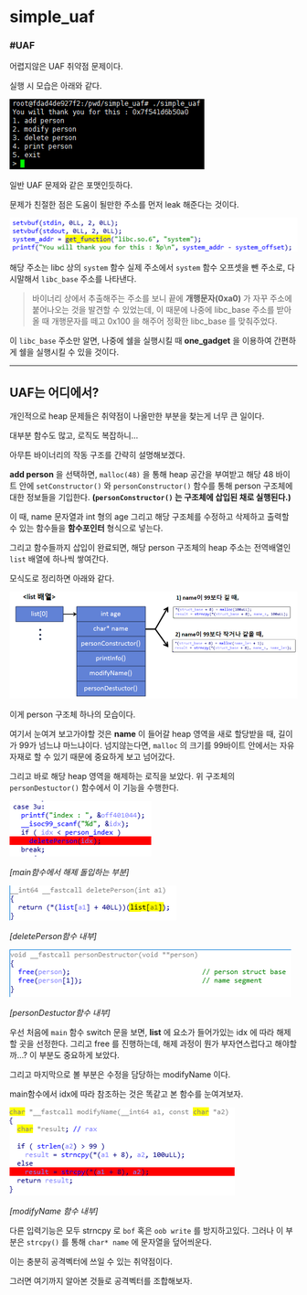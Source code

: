 # simple_uaf
### #UAF

어렵지않은 UAF 취약점 문제이다. 

실행 시 모습은 아래와 같다.

![play_init](../../.images/simple_uaf1.png)

일반 UAF 문제와 같은 포맷인듯하다.

문제가 친절한 점은 도움이 될만한 주소를 먼저 leak 해준다는 것이다.

![system_addr](../../.images/simple_uaf2.png)

해당 주소는 libc 상의 `system` 함수 실제 주소에서 `system` 함수 오프셋을 뺀 주소로, 다시말해서 `libc_base` 주소를 나타낸다.

> 바이너리 상에서 추출해주는 주소를 보니 끝에 **개행문자(0xa0)** 가 자꾸 주소에 붙어나오는 것을 발견할 수 있었는데, 이 때문에 나중에 libc_base 주소를 받아올 때 개행문자를 떼고 0x100 을 해주어 정확한 libc_base 를 맞춰주었다.

이 `libc_base` 주소만 알면, 나중에 쉘을 실행시킬 때 **one_gadget** 을 이용하여 간편하게 쉘을 실행시킬 수 있을 것이다.

---

## UAF는 어디에서?

개인적으로 heap 문제들은 취약점이 나올만한 부분을 찾는게 너무 큰 일이다.

대부분 함수도 많고, 로직도 복잡하니...

아무튼 바이너리의 작동 구조를 간략히 설명해보겠다.

**add person** 을 선택하면, `malloc(48)` 을 통해 heap 공간을 부여받고 해당 48 바이트 안에 `setConstructor()` 와 `personConstructor()` 함수를 통해 person 구조체에 대한 정보들을 기입한다. **(`personConstructor()` 는 구조체에 삽입된 채로 실행된다.)**

이 때, name 문자열과 int 형의 age 그리고 해당 구조체를 수정하고 삭제하고 출력할 수 있는 함수들을 **함수포인터** 형식으로 넣는다.

그리고 함수들까지 삽입이 완료되면, 해당 person 구조체의 heap 주소는 전역배열인 `list` 배열에 하나씩 쌓여간다. 

모식도로 정리하면 아래와 같다.

![struct](../../.images/simple_uaf3.png)

이게 person 구조체 하나의 모습이다.

여기서 눈여겨 보고가야할 것은 **name** 이 들어갈 heap 영역을 새로 할당받을 때, 길이가 99가 넘느냐 마느냐이다. 넘지않는다면, `malloc` 의 크기를 99바이트 안에서는 자유자재로 할 수 있기 때문에 중요하게 보고 넘어갔다.

그리고 바로 해당 heap 영역을 해제하는 로직을 보았다. 위 구조체의 `personDestuctor()` 함수에서 이 기능을 수행한다.

![main_delete](../../.images/simple_uaf5.png)

*[main함수에서 해제 돌입하는 부분]*

![personDestruct](../../.images/simple_uaf6.png)

*[deletePerson함수 내부]*

![personDestruct](../../.images/simple_uaf4.png)

*[personDestuctor함수 내부]*

우선 처음에 `main` 함수 switch 문을 보면, **list** 에 요소가 들어가있는 idx 에 따라 해제할 곳을 선정한다.  그리고 free 를 진행하는데, 해제 과정이 뭔가 부자연스럽다고 해야할까...? 이 부분도 중요하게 보았다.

그리고 마지막으로 볼 부분은 수정을 담당하는 modifyName 이다.

main함수에서 idx에 따라 참조하는 것은 똑같고 본 함수를 눈여겨보자.

![modifyName](../../.images/simple_uaf7.png)

*[modifyName 함수 내부]*

다른 입력기능은 모두 strncpy 로 `bof` 혹은 `oob write` 를 방지하고있다. 그러나 이 부분은 `strcpy()` 를 통해 `char* name` 에 문자열을 덮어씌운다.

이는 충분히 공격벡터에 쓰일 수 있는 취약점이다.

그러면 여기까지 알아본 것들로 공격벡터를 조합해보자.


